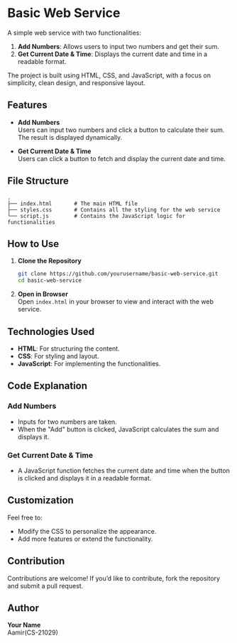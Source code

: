 # Basic Web Service

A simple web service with two functionalities:
1. **Add Numbers**: Allows users to input two numbers and get their sum.
2. **Get Current Date & Time**: Displays the current date and time in a readable format.

The project is built using HTML, CSS, and JavaScript, with a focus on simplicity, clean design, and responsive layout.

## Features

- **Add Numbers**  
  Users can input two numbers and click a button to calculate their sum. The result is displayed dynamically.

- **Get Current Date & Time**  
  Users can click a button to fetch and display the current date and time.

## File Structure

```
.
├── index.html       # The main HTML file
├── styles.css       # Contains all the styling for the web service
└── script.js        # Contains the JavaScript logic for functionalities
```

## How to Use

1. **Clone the Repository**
   ```bash
   git clone https://github.com/yourusername/basic-web-service.git
   cd basic-web-service
   ```

2. **Open in Browser**  
   Open `index.html` in your browser to view and interact with the web service.

## Technologies Used

- **HTML**: For structuring the content.
- **CSS**: For styling and layout.
- **JavaScript**: For implementing the functionalities.

## Code Explanation

### Add Numbers
- Inputs for two numbers are taken.
- When the "Add" button is clicked, JavaScript calculates the sum and displays it.

### Get Current Date & Time
- A JavaScript function fetches the current date and time when the button is clicked and displays it in a readable format.

## Customization

Feel free to:
- Modify the CSS to personalize the appearance.
- Add more features or extend the functionality.

## Contribution

Contributions are welcome! If you’d like to contribute, fork the repository and submit a pull request.

## Author

**Your Name**  
Aamir(CS-21029)
